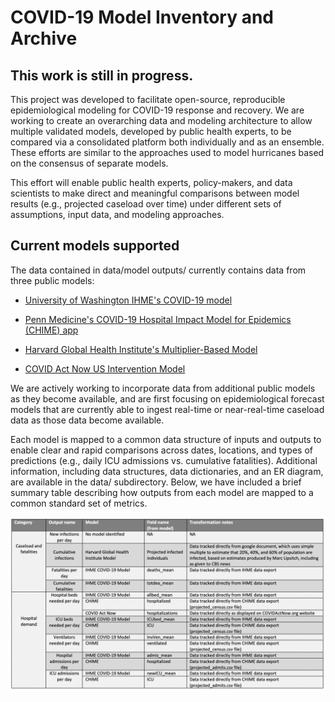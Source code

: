 # COVID-19 Model Inventory and Archive

## This work is still in progress.

This project was developed to facilitate open-source, reproducible epidemiological modeling for COVID-19 response and recovery. We are working to create an overarching data and modeling architecture to allow multiple validated models, developed by public health experts, to be compared via a consolidated platform both individually and as an ensemble. These efforts are similar to the approaches used to model hurricanes based on the consensus of separate models.

This effort will enable public health experts, policy-makers, and data scientists to make direct and meaningful comparisons between model results (e.g., projected caseload over time) under different sets of assumptions, input data, and modeling approaches.

## Current models supported

The data contained in data/model outputs/ currently contains data from three public models: 

- [University of Washington IHME's COVID-19 model](https://www.medrxiv.org/content/10.1101/2020.03.27.20043752v1.full.pdf)

- [Penn Medicine's COVID-19 Hospital Impact Model for Epidemics (CHIME) app](https://code-for-philly.gitbook.io/chime/)

- [Harvard Global Health Institute's Multiplier-Based Model](https://globalepidemics.org/our-data/hospital-capacity/#data) 

- [COVID Act Now US Intervention Model](https://covidactnow.org/) 

We are actively working to incorporate data from additional public models as they become available, and are first focusing on epidemiological forecast models that are currently able to ingest real-time or near-real-time caseload data as those data become available.

Each model is mapped to a common data structure of inputs and outputs to enable clear and rapid comparisons across dates, locations, and types of predictions (e.g., daily ICU admissions vs. cumulative fatalities). Additional information, including data structures, data dictionaries, and an ER diagram, are available in the data/ subdirectory. Below, we have included a brief summary table describing how outputs from each model are mapped to a common standard set of metrics.

![Model output mapping](https://raw.githubusercontent.com/Innovate-For-Health/covid-ensemble/master/data/model_output_mapping.png)

